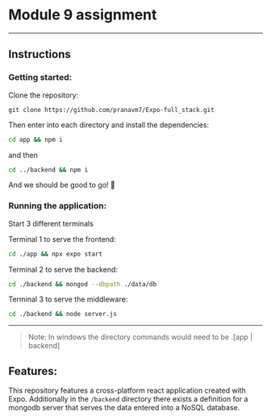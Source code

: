 # Module 9 assignment
---

## Instructions

### Getting started:  

Clone the repository: 

`git clone https://github.com/pranavm7/Expo-full_stack.git`

Then enter into each directory and install the dependencies:  

```sh
cd app && npm i
```

and then

```sh
cd ../backend && npm i
```

And we should be good to go! 🚀


### Running the application:  

Start 3 different terminals

Terminal 1 to serve the frontend:  
```sh
cd ./app && npx expo start 
```

Terminal 2 to serve the backend:
```sh
cd ./backend && mongod --dbpath ./data/db 
```

Terminal 3 to serve the middleware:

```sh
cd ./backend && node server.js
```
---

> Note:
> In windows the directory commands would need to be .\[app | backend]


## Features: 

This repository features a cross-platform react application created with Expo. 
Additionally in the `/backend` directory there exists a definition for a mongodb server that serves the data entered into a NoSQL database.  

